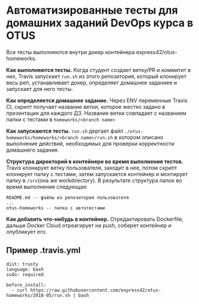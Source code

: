 # Автоматизированные тесты для домашних заданий DevOps курса в OTUS

Все тесты выполняются внутри докер контейнера express42/otus-homeworks.

**Как выполняются тесты.** Когда студент создает ветку/PR и коммитит в них, Travis запускает `run.sh` из этого репозитория, который клонирует весь реп, устанавливает докер, определяет домашнее заданиее и запускает для него тесты.

**Как определяется домашнее задание.** Через ENV переменные Travis CI, скрипт получает название ветки, которое жестко задано в презентации для каждого ДЗ. Название ветки совпадает с названием папки с тестами в `homeworks/<branch name>`

**Как запускаются тесты.** `run.sh` дергает файл `./otus-homeworks/homeworks/<branch name>/run.sh` в котором описано выполнение действий, необходимых для проверки корректности домашнего задания.

**Структура директорий в контейнере во время выполнения тестов.** Travis клонирует ветку пользователя, заходит в нее, потом скрипт клонирует папку с тестами, затем запускается контейнер и монтирует папку в `/srv`(она же workdirectory). В результате структура папок во время выполнения следующая:

```
README.md -- файлы из репозитория пользователя
... 
otus-homeworks -- папка с автотестами
```

**Как добавить что-нибудь в контейнер.** Отредактировать Dockerfile, дальше Docker Cloud отреагирует на push, соберет контейнер и опубликует его.

## Пример .travis.yml

```
dist: trusty
language: bash
sudo: required

before_install:
  - curl https://raw.githubusercontent.com/express42/otus-homeworks/2018-05/run.sh | bash
```
